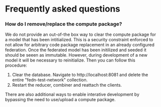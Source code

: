 # Frequently asked questions

### How do I remove/replace the compute package?

We do not provide an out-of-the box way to clear the compute package for a model that has been intitialized. 
This is a security constraint enforced to not allow for arbitrary code package replacement in an already configured federation. 
Once the federated model has been initilized and seeded it should be seeen as immutable. However, during development of a new model
it will be necessary to reinitialize. Then you can follow this procedure: 

  1. Clear the database. Navigate to http://localhost:8081 and delete the entire "fedn-test-network" collection. 
  2. Restart the reducer, combiner and reattach the clients. 

There are also additional ways to enable interative development by bypassing the need to use/upload a compute package.  
